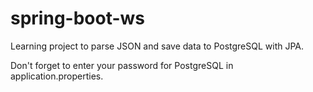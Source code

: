 # spring-boot-ws

Learning project to parse JSON and save data to PostgreSQL with JPA.

Don't forget to enter your password for PostgreSQL in application.properties.